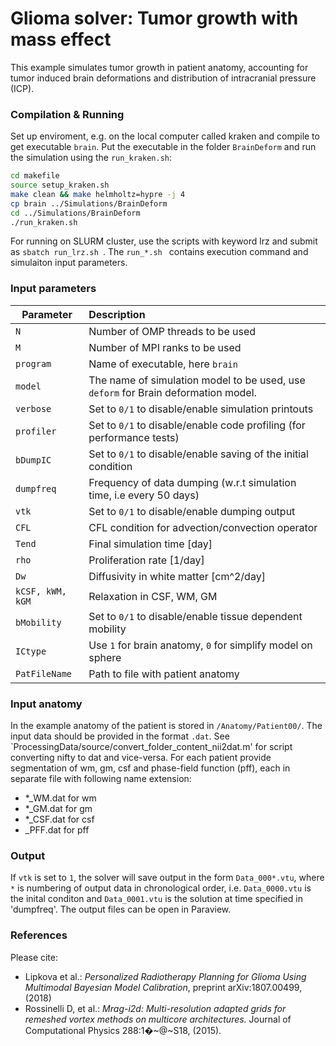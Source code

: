 # Glioma solver: Tumor growth with mass effect
This example simulates tumor growth in patient anatomy, accounting for tumor induced brain deformations and distribution of intracranial pressure (ICP).

### Compilation & Running
Set up enviroment, e.g. on the local computer called kraken and compile to get executable ```brain```. Put the executable in the folder ```BrainDeform``` and run the simulation using the ```run_kraken.sh```:
```sh
cd makefile
source setup_kraken.sh
make clean && make helmholtz=hypre -j 4
cp brain ../Simulations/BrainDeform 
cd ../Simulations/BrainDeform
./run_kraken.sh
```
For running on SLURM cluster, use the scripts with keyword lrz and submit as  ```sbatch run_lrz.sh ```. The  ```run_*.sh ``` contains execution command and simulaiton input parameters.

### Input parameters

| Parameter        | Description     |
| ------------- |:-----------------|
| `N`  | Number of OMP threads to be used|
| `M`  | Number of MPI ranks to be used|
| `program`   | Name of executable, here `brain` |
| `model`   | The name of simulation model to be used, use `deform` for Brain deformation model. |
| `verbose`   | Set to `0/1` to disable/enable simulation printouts |
| `profiler`   | Set to `0/1` to disable/enable code profiling (for performance tests) |
| `bDumpIC`   | Set to `0/1` to disable/enable saving of the initial condition |
| `dumpfreq`   | Frequency of data dumping (w.r.t simulation time, i.e every 50 days) |
| `vtk`   | Set to `0/1` to disable/enable dumping output |
| `CFL`   | CFL condition for advection/convection operator |
| `Tend`  | Final simulation time [day] |
| `rho`   | Proliferation rate [1/day] |
| `Dw`    | Diffusivity in white matter [cm^2/day] |
| `kCSF, kWM, kGM`   | Relaxation in CSF, WM, GM |
| `bMobility`   | Set to `0/1` to disable/enable tissue dependent mobility |
| `ICtype`   | Use `1` for brain anatomy, `0` for simplify model on sphere |
| `PatFileName`   | Path to file with patient anatomy |

### Input anatomy
In the example anatomy of the patient is stored in `/Anatomy/Patient00/`. The input data should be provided in the format `.dat`. See `ProcessingData/source/convert_folder_content_nii2dat.m' for script converting nifty to dat and vice-versa. For each patient provide segmentation of wm, gm, csf and phase-field function (pff), each in separate file with following name extension:
* *_WM.dat for wm
* *_GM.dat for gm
* *_CSF.dat for csf
* _PFF.dat for pff

 
### Output
If `vtk` is set to `1`, the solver will save output in the form `Data_000*.vtu`, where `*` is numbering of output data in chronological order, i.e. `Data_0000.vtu` is the inital conditon and `Data_0001.vtu` is the solution at time specified in 'dumpfreq'. The output files can be open in Paraview.

### References
Please cite:
* Lipkova et al.: *Personalized Radiotherapy Planning for Glioma Using Multimodal Bayesian Model Calibration*, preprint arXiv:1807.00499, (2018)
* Rossinelli D, et al.: *Mrag-i2d: Multi-resolution adapted grids for remeshed vortex methods on multicore architectures.* Journal of Computational Physics 288:1�~@~S18, (2015).








